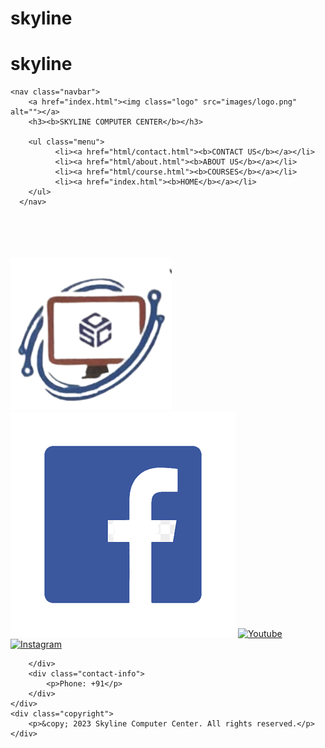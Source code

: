 # skyline
# skyline
<!DOCTYPE html>
<html lang="en">
<head>
  <meta charset="UTF-8">
  <meta name="viewport" content="width=device-width, initial-scale=1.0">
  <link rel="icon" href="images/logo.png" type="image/png">
  <link rel="stylesheet" href="css/home.css">
  <title>Skyline Computer Center</title>
  

</head>
<body >
   
    <nav class="navbar">
        <a href="index.html"><img class="logo" src="images/logo.png" alt=""></a>
        <h3><b>SKYLINE COMPUTER CENTER</b></h3>
       
        <ul class="menu">
              <li><a href="html/contact.html"><b>CONTACT US</b></a></li>
              <li><a href="html/about.html"><b>ABOUT US</b></a></li>
              <li><a href="html/course.html"><b>COURSES</b></a></li>
              <li><a href="index.html"><b>HOME</b></a></li>
        </ul>
      </nav>
  
  
  <br>
  <br>
  <br>
  <br>
  
  
  <footer>
    <div class="footer-content">
        <div class="logo">
           <a href="index.html"> <img src="images/logo.png" alt="Logo"></a>
        </div>
        <div class="social-media">
            <a href="#"><img src="images/fblogo.png" alt="Facebook"></a>
            <a href="#"><img src="images/ytlogo.png" alt="Youtube"></a>
            <a href="#"><img src="images/instalogo.png" alt="Instagram"></a>
            
        </div>
        <div class="contact-info">
            <p>Phone: +91</p>
        </div>
    </div>
    <div class="copyright">
        <p>&copy; 2023 Skyline Computer Center. All rights reserved.</p>
    </div>
</footer>
<script src="script.js"></script>
</body>
</html>
